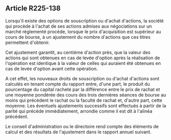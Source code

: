 Article R225-138
----
Lorsqu'il existe des options de souscription ou d'achat d'actions, la société
qui procède à l'achat de ses actions admises aux négociations sur un marché
réglementé procède, lorsque le prix d'acquisition est supérieur au cours de
bourse, à un ajustement du nombre d'actions que ces titres permettent d'obtenir.

Cet ajustement garantit, au centième d'action près, que la valeur des actions
qui sont obtenues en cas de levée d'option après la réalisation de l'opération
est identique à la valeur de celles qui auraient été obtenues en cas de levée
d'option avant cette opération.

A cet effet, les nouveaux droits de souscription ou d'achat d'actions sont
calculés en tenant compte du rapport entre, d'une part, le produit du
pourcentage du capital racheté par la différence entre le prix de rachat et une
moyenne pondérée des cours des trois dernières séances de bourse au moins qui
précèdent le rachat ou la faculté de rachat et, d'autre part, cette moyenne. Les
éventuels ajustements successifs sont effectués à partir de la parité qui
précède immédiatement, arrondie comme il est dit à l'alinéa précédent.

Le conseil d'administration ou le directoire rend compte des éléments de calcul
et des résultats de l'ajustement dans le rapport annuel suivant.
